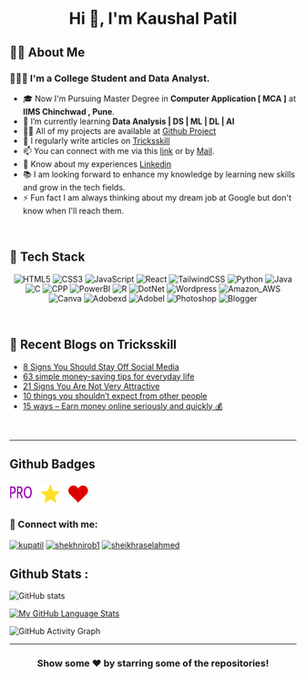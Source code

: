<!-- <span>
<img align="center" alt="Coding" width="100%" height="100%"  src="https://cdn.dribbble.com/users/2131993/screenshots/4948736/thoughtworks-gif_dribbble.gif">
</span> -->
<!-- [![MasterHead](https://cdn.dribbble.com/users/2131993/screenshots/4948736/thoughtworks-gif_dribbble.gif)] -->




<h1 align="center">Hi 👋, I'm Kaushal Patil</h1>

<h3 align="center">
 

</h3>


<h2>🙋‍♂️ About Me</h2>

<h3> 🧑🏻‍💻 I'm a College Student and Data Analyst.</h3>

- 🎓 Now I'm Pursuing Master Degree in **Computer Application [ MCA ]** at **IIMS Chinchwad , Pune**. <br>
- 🌱 I’m currently learning **Data Analysis | DS | ML | DL | AI**
- 👨‍💻 All of my projects are available at [Github Project](https://github.com/kupatil)
- 📝 I regularly write articles on [Tricksskill](https://www.tricksskill.com/)
- 📫 You can connect with me via this [link](https://bio.link/kaushalp) or by [Mail](mailto:kupatil122@gmail.com).
- 📄 Know about my experiences [Linkedin](https://www.linkedin.com/in/kaushal-patil-200a5a161/)
- 📚 I am looking forward to enhance my knowledge by learning new skills and grow in the tech fields.
- ⚡ Fun fact I am always thinking about my dream job at Google but don't know when I'll reach them.

</br>

<h2> 🥞 Tech Stack</h2>

<p align="center">
<img alt="HTML5" src="https://img.shields.io/badge/HTML5-E34F26?style=for-the-badge&logo=html5&logoColor=white"/>
<img alt="CSS3" src="https://img.shields.io/badge/CSS3-1572B6?style=for-the-badge&logo=css3&logoColor=white"/>
<img alt="JavaScript" src="https://img.shields.io/badge/JavaScript-323330?style=for-the-badge&logo=javascript&logoColor=F7DF1E"/>
<img alt="React" src="https://img.shields.io/badge/react-%23f2ca61.svg?style=for-the-badge&logo=react&logoColor=%2361DAFB"/>
<img alt="TailwindCSS" src="https://img.shields.io/badge/tailwind css-%23fca9ae.svg?style=for-the-badge&logo=tailwind-css&logoColor=140200"/>
<img alt="Python" src="https://img.shields.io/badge/Python-FFD43B?style=for-the-badge&logo=python&logoColor=blue"/>
<img alt="Java" src="https://img.shields.io/badge/Java-ED8B00?style=for-the-badge&logo=java&logoColor=white"/>
<img alt="C" src="https://img.shields.io/badge/C-00599C?style=for-the-badge&logo=c&logoColor=white "/>
<img alt="CPP" src="https://img.shields.io/badge/C%2B%2B-00599C?style=for-the-badge&logo=c%2B%2B&logoColor=white"/>
<img alt="PowerBI" src="https://img.shields.io/badge/PowerBI-F2C811?style=for-the-badge&logo=Power%20BI&logoColor=white"/>
<img alt="R" src="https://img.shields.io/badge/R-276DC3?style=for-the-badge&logo=r&logoColor=white"/>
<img alt="DotNet" src="https://img.shields.io/badge/.NET-512BD4?style=for-the-badge&logo=dotnet&logoColor=white"/>
<img alt="Wordpress" src="https://img.shields.io/badge/Wordpress-21759B?style=for-the-badge&logo=wordpress&logoColor=white"/>
<img alt="Amazon_AWS" src="https://img.shields.io/badge/Amazon_AWS-FF9900?style=for-the-badge&logo=amazonaws&logoColor=white"/>
<img alt="Canva" src="https://img.shields.io/badge/Canva-%2300C4CC.svg?&style=for-the-badge&logo=Canva&logoColor=white"/>
<img alt="Adobexd" src="https://img.shields.io/badge/Adobe%20XD-470137?style=for-the-badge&logo=Adobe%20XD&logoColor=#FF61F6"/>
<img alt="AdobeI" src="https://img.shields.io/badge/Adobe%20Illustrator-FF9A00?style=for-the-badge&logo=adobe%20illustrator&logoColor=white"/>
<img alt="Photoshop" src="https://img.shields.io/badge/Adobe%20Photoshop-31A8FF?style=for-the-badge&logo=Adobe%20Photoshop&logoColor=black"/>
<img alt="Blogger" src="https://img.shields.io/badge/Blogger-FF5722?style=for-the-badge&logo=blogger&logoColor=white"/>

<!-- <img alt="Adobe After Effects" src="https://img.shields.io/badge/Adobe after effects-%23fca9ae.svg?style=for-the-badge&logo=Adobe-after-effects&logoColor=140200" /> -->
  </p>
<br>


<h2> 📙 Recent Blogs on Tricksskill </h2>

<!-- BLOG-POST-LIST:START -->
- [8 Signs You Should Stay Off Social Media](https://www.tricksskill.com/8-signs-you-should-stay-off-social-media/)
- [63 simple money-saving tips for everyday life](https://www.tricksskill.com/63-simple-money-saving-tips-for-everyday-life/)
- [21 Signs You Are Not Very Attractive](https://www.tricksskill.com/21-signs-you-are-not-very-attractive/)
- [10 things you shouldn’t expect from other people](https://www.tricksskill.com/10-things-you-shouldnt-expect-from-other-people/)
- [15 ways – Earn money online seriously and quickly 💰](https://www.tricksskill.com/earn-money-online-seriously-and-quickly/)

</br>

---
  
## Github Badges
<a href='https://github.com/pricing'><img src='https://raw.githubusercontent.com/acervenky/animated-github-badges/master/assets/pro.gif' width='40' height='40'></a> <a href='https://stars.github.com/'><img src='https://raw.githubusercontent.com/acervenky/animated-github-badges/master/assets/starbadge.gif' width='35' height='35'></a> <a href='https://docs.github.com/en/github/supporting-the-open-source-community-with-github-sponsors'><img src='https://raw.githubusercontent.com/acervenky/animated-github-badges/master/assets/sponsorbadge.gif' width='35' height='35'></a> 



<h3 align="left">🔗 Connect with me:</h3>
<p align="left">
<a href="https://twitter.com/kupatil122" target="blank"><img align="center" src="https://raw.githubusercontent.com/rahuldkjain/github-profile-readme-generator/master/src/images/icons/Social/twitter.svg" alt="kupatil" height="30" width="40" /></a>
 <a href="https://www.linkedin.com/in/kaushal-patil-200a5a161/" target="blank"><img align="center" src="https://raw.githubusercontent.com/rahuldkjain/github-profile-readme-generator/master/src/images/icons/Social/linked-in-alt.svg" alt="shekhnirob1" height="30" width="40" /></a>
<a href="https://www.kaggle.com/kaushalpatil" target="blank"><img align="center" src="https://raw.githubusercontent.com/rahuldkjain/github-profile-readme-generator/master/src/images/icons/Social/kaggle.svg" alt="sheikhraselahmed" height="30" width="40" /></a>
</p>

## Github Stats :
    
![GitHub stats](	https://github-readme-stats.vercel.app/api?username=kupatil)
  
[![My GitHub Language Stats](https://github-readme-stats.vercel.app/api/top-langs/?username=kupatil&langs_count=5&theme=tokyonight)]()

![GitHub Activity Graph](https://activity-graph.herokuapp.com/graph?username=kupatil)  

---

<div align="center">

### Show some ❤️ by starring some of the repositories!

</div>

